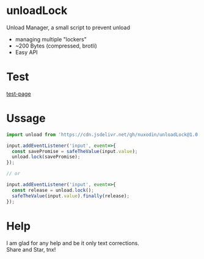 # unloadLock
Unload Manager, a small script to prevent unload
- managing multiple "lockers"
- ~200 Bytes (compressed, brotli)
- Easy API

# Test

<a href="https://raw.githack.com/nuxodin/unloadLock/main/test.html">test-page</a>


# Ussage

```js
import unload from 'https://cdn.jsdelivr.net/gh/nuxodin/unloadLock@1.0.0/index.min.js';

input.addEventListener('input', event=>{
  const savePromise = safeTheValue(input.value);
  unload.lock(savePromise);
});

// or

input.addEventListener('input', event=>{
  const release = unload.lock();
  safeTheValue(input.value).finally(release);
});
```

# Help
I am glad for any help and be it only text corrections.  
Share and Star, tnx!
